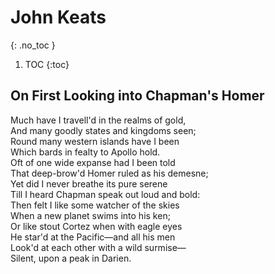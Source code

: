 # John Keats
{: .no_toc }

1. TOC
{:toc}

## On First Looking into Chapman's Homer

Much have I travell'd in the realms of gold,  
And many goodly states and kingdoms seen;  
Round many western islands have I been  
Which bards in fealty to Apollo hold.  
Oft of one wide expanse had I been told  
That deep-brow'd Homer ruled as his demesne;  
Yet did I never breathe its pure serene  
Till I heard Chapman speak out loud and bold:  
Then felt I like some watcher of the skies  
When a new planet swims into his ken;  
Or like stout Cortez when with eagle eyes  
He star'd at the Pacific—and all his men  
Look'd at each other with a wild surmise—  
Silent, upon a peak in Darien.
